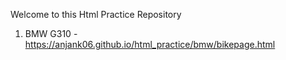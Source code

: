 Welcome to this Html Practice Repository


1. BMW G310 - https://anjank06.github.io/html_practice/bmw/bikepage.html

